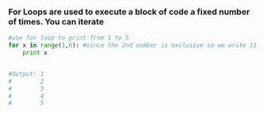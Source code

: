 ### For Loops are used to execute a block of code a fixed number of times. You can iterate
```python
#use for loop to print from 1 to 5
for x in range(1,6): #since the 2nd number is exclusive so we write 11 
	print x


#Output: 1
#        2
#        3
#        4
#        5
```